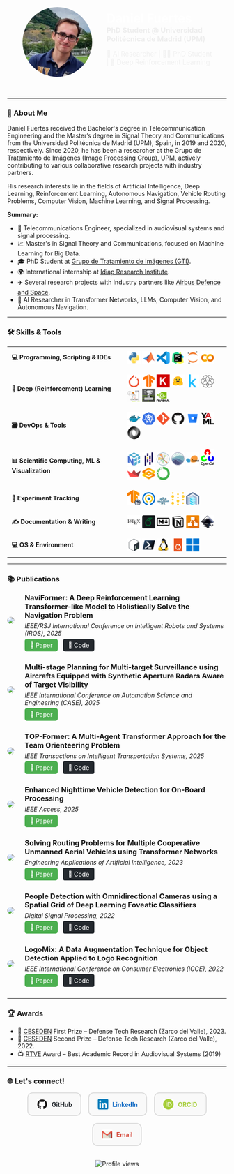 <div style="display: flex; align-items: center; background: url('images/background.gif') center/cover no-repeat; padding: 2rem; border-radius: 12px;">

  <img src="images/dfc.jpg" width="160" style="border-radius: 50%; margin-right: 30px; border: 3px solid white;" alt="Daniel Fuertes">

  <div>
    <h1 style="margin: 0; color: white;">Daniel Fuertes</h1>
    <h3 style="margin: 0; color: #eee;">PhD Student @ Universidad Politécnica de Madrid (UPM)</h3>
    <p style="max-width: 600px; color: #f0f0f0; font-size: 0.95rem;">
      🔬 AI Researcher | 👨‍🏫 PhD Student | 🦾 Deep Reinforcement Learning
    </p>
  </div>

</div>

---

### 👋 About Me

Daniel Fuertes received the Bachelor's degree in Telecommunication Engineering and the Master’s degree in Signal Theory and Communications from the Universidad Politécnica de Madrid (UPM), Spain, in 2019 and 2020, respectively. Since 2020, he has been a researcher at the Grupo de Tratamiento de Imágenes (Image Processing Group), UPM, actively contributing to various collaborative research projects with industry partners.  

His research interests lie in the fields of Artificial Intelligence, Deep Learning, Reinforcement Learning, Autonomous Navigation, Vehicle Routing Problems, Computer Vision, Machine Learning, and Signal Processing.

**Summary:**

- 📡 Telecommunications Engineer, specialized in audiovisual systems and signal processing.
- 📈 Master's in Signal Theory and Communications, focused on Machine Learning for Big Data.
- 🎓 PhD Student at [Grupo de Tratamiento de Imágenes (GTI)](http://gti.ssr.upm.es).
- 🌍 International internship at [Idiap Research Institute](https://www.idiap.ch).
- ✈️ Several research projects with industry partners like [Airbus Defence and Space](https://www.airbus.com).
- 🧠 AI Researcher in Transformer Networks, LLMs, Computer Vision, and Autonomous Navigation.

---

### 🛠️ Skills & Tools

<table align="center" style="width:100%; text-align:left; border-collapse:collapse;">

  <tr>
    <td style="font-size:1.em; padding:10px; vertical-align:center;"><strong>💻 Programming, Scripting & IDEs</strong></td>
    <td style="padding:10px;">
      <img src="icons/python.svg" width="30"/>
      <img src="icons/matlab.svg" width="30"/>
      <img src="icons/vscode.svg" width="30"/>
      <img src="icons/pycharm.svg" width="30"/>
      <img src="icons/jupyter.svg" width="30"/>
      <img src="icons/colab.svg" width="30"/>
    </td>
  </tr>

  <tr>
    <td style="font-size:1.em; padding:10px; vertical-align:center;"><strong>🤖 Deep (Reinforcement) Learning</strong></td>
    <td style="padding:10px;">
      <img src="icons/pytorch.svg" width="30"/>
      <img src="icons/tensorflow.svg" width="30"/>
      <img src="icons/keras.svg" width="30"/>
      <img src="icons/hugginface.svg" width="30"/>
      <img src="icons/kaggle.svg" width="30"/>
      <img src="icons/gymnasium.svg" width="30"/>
      <img src="icons/stablebaselines3.svg" width="30"/>
      <img src="icons/isaaclab.svg" width="30"/>
      <img src="icons/isaacsim.svg" width="30"/>
    </td>
  </tr>

  <tr>
    <td style="font-size:1.em; padding:10px; vertical-align:center;"><strong>🗃️ DevOps & Tools</strong></td>
    <td style="padding:10px;">
      <img src="icons/docker.svg" width="30"/>
      <img src="icons/kubernetes.svg" width="30"/>
      <img src="icons/git.svg" width="30"/>
      <img src="icons/github.svg" width="30"/>
      <img src="icons/bitbucket.svg" width="30"/>
      <img src="icons/yaml.svg" width="30"/>
      <img src="icons/json.svg" width="30"/>
    </td>
  </tr>

  <tr>
    <td style="font-size:1.em; padding:10px; vertical-align:center;"><strong>📊 Scientific Computing, ML & Visualization</strong></td>
    <td style="padding:10px;">
      <img src="icons/numpy.svg" width="30"/>
      <img src="icons/pandas.svg" width="30"/>
      <img src="icons/matplotlib.svg" width="30"/>
      <img src="icons/seaborn.svg" width="30"/>
      <img src="icons/scikitlearn.svg" width="30"/>
      <img src="icons/opencv.svg" width="30"/>
      <img src="icons/streamlit.svg" width="30"/>
      <img src="icons/gradio.svg" width="30"/>
      <img src="icons/anaconda.svg" width="30"/>
    </td>
  </tr>

  <tr>
    <td style="font-size:1.em; padding:10px; vertical-align:center;"><strong>🧪 Experiment Tracking</strong></td>
    <td style="padding:10px;">
      <img src="icons/tensorboard.svg" width="30"/>
      <img src="icons/tqdm.svg" width="30"/>
      <img src="icons/hydra.svg" width="30"/>
      <img src="icons/wandb.svg" width="30"/>
      <img src="icons/papermill.svg" width="30"/>
    </td>
  </tr>

  <tr>
    <td style="font-size:1.em; padding:10px; vertical-align:center;"><strong>✍️ Documentation & Writing</strong></td>
    <td style="padding:10px;">
      <img src="icons/latex.svg" width="30"/>
      <img src="icons/overleaf.svg" width="30"/>
      <img src="icons/markdown.svg" width="30"/>
      <img src="icons/notion.svg" width="30"/>
      <img src="icons/drawio.svg" width="30"/>
      <img src="icons/inkscape.svg" width="30"/>
    </td>
  </tr>

  <tr>
    <td style="font-size:1.em; padding:10px; vertical-align:center;"><strong>💻 OS & Environment</strong></td>
    <td style="padding:10px;">
      <img src="icons/bash.svg" width="30"/>
      <img src="icons/powershell.svg" width="30"/>
      <img src="icons/linux.svg" width="30"/>
      <img src="icons/ubuntu.svg" width="30"/>
      <img src="icons/windows11.svg" width="30"/>
    </td>
  </tr>

</table>




---

### 📚 Publications

<!-- NaviFormer -->
<div style="display: flex; align-items: center; margin-bottom: 2rem; gap: 1.5rem;">

  <div>
    <img src="papers/naviformer.png" width="220" style="border-radius: 8px;" />
  </div>

  <div style="flex: 1;">
    <h3 style="margin: 0 0 0.4rem 0;">
      NaviFormer: A Deep Reinforcement Learning Transformer-like Model to Holistically Solve the Navigation Problem
    </h3>
    <p style="margin: 0 0 0.6rem 0; font-style: italic;">
      IEEE/RSJ International Conference on Intelligent Robots and Systems (IROS), 2025
    </p>
    <a href="https://doi.org/..." style="padding: 6px 12px; margin-right: 8px; background-color: #4CAF50; color: white; text-decoration: none; border-radius: 5px;">📄 Paper</a>
    <a href="https://github.com/danifuertes" style="padding: 6px 12px; background-color: #24292e; color: white; text-decoration: none; border-radius: 5px;">👾 Code</a>
  </div>

</div>

<!-- Ascension-Segments -->
<div style="display: flex; align-items: center; margin-bottom: 2rem; gap: 1.5rem;">

  <div>
    <img src="papers/ascension-segments.png" width="220" style="border-radius: 8px;" />
  </div>

  <div style="flex: 1;">
    <h3 style="margin: 0 0 0.4rem 0;">
      Multi-stage Planning for Multi-target Surveillance using Aircrafts Equipped with Synthetic Aperture Radars Aware of Target Visibility
    </h3>
    <p style="margin: 0 0 0.6rem 0; font-style: italic;">
      IEEE International Conference on Automation Science and Engineering (CASE), 2025
    </p>
    <a href="https://doi.org/..." style="padding: 6px 12px; margin-right: 8px; background-color: #4CAF50; color: white; text-decoration: none; border-radius: 5px;">📄 Paper</a>
  </div>

</div>

<!-- TOP-Former -->
<div style="display: flex; align-items: center; margin-bottom: 2rem; gap: 1.5rem;">

  <div>
    <img src="papers/topformer.png" width="220" style="border-radius: 8px;" />
  </div>

  <div style="flex: 1;">
    <h3 style="margin: 0 0 0.4rem 0;">
      TOP-Former: A Multi-Agent Transformer Approach for the Team Orienteering Problem
    </h3>
    <p style="margin: 0 0 0.6rem 0; font-style: italic;">
      IEEE Transactions on Intelligent Transportation Systems, 2025
    </p>
    <a href="https://doi.org/10.1109/TITS.2025.3566157" style="padding: 6px 12px; margin-right: 8px; background-color: #4CAF50; color: white; text-decoration: none; border-radius: 5px;">📄 Paper</a>
    <a href="https://github.com/danifuertes/top-former" style="padding: 6px 12px; background-color: #24292e; color: white; text-decoration: none; border-radius: 4px;">👾 Code</a>
  </div>

</div>

<!-- Inpercept -->
<div style="display: flex; align-items: center; margin-bottom: 2rem; gap: 1.5rem;">

  <div>
    <img src="papers/inpercept.png" width="220" style="border-radius: 8px;" />
  </div>

  <div style="flex: 1;">
    <h3 style="margin: 0 0 0.4rem 0;">
      Enhanced Nighttime Vehicle Detection for On-Board Processing
    </h3>
    <p style="margin: 0 0 0.6rem 0; font-style: italic;">
      IEEE Access, 2025
    </p>
    <a href="https://doi.org/10.1109/ACCESS.2025.3548837" style="padding: 6px 12px; margin-right: 8px; background-color: #4CAF50; color: white; text-decoration: none; border-radius: 5px;">📄 Paper</a>
  </div>

</div>

<!-- MC-UAV -->
<div style="display: flex; align-items: center; margin-bottom: 2rem; gap: 1.5rem;">

  <div>
    <img src="papers/mc-uav.png" width="220" style="border-radius: 8px;" />
  </div>

  <div style="flex: 1;">
    <h3 style="margin: 0 0 0.4rem 0;">
      Solving Routing Problems for Multiple Cooperative Unmanned Aerial Vehicles using Transformer Networks
    </h3>
    <p style="margin: 0 0 0.6rem 0; font-style: italic;">
      Engineering Applications of Artificial Intelligence, 2023
    </p>
    <a href="https://doi.org/10.1016/j.engappai.2023.106085" style="padding: 6px 12px; margin-right: 8px; background-color: #4CAF50; color: white; text-decoration: none; border-radius: 5px;">📄 Paper</a>
    <a href="https://github.com/danifuertes/mc_uav" style="padding: 6px 12px; background-color: #24292e; color: white; text-decoration: none; border-radius: 4px;">👾 Code</a>
  </div>

</div>

<!-- GSAC-DNN -->
<div style="display: flex; align-items: center; margin-bottom: 2rem; gap: 1.5rem;">

  <div>
    <img src="papers/gsac-dnn.png" width="220" style="border-radius: 8px;" />
  </div>

  <div style="flex: 1;">
    <h3 style="margin: 0 0 0.4rem 0;">
      People Detection with Omnidirectional Cameras using a Spatial Grid of Deep Learning Foveatic Classifiers
    </h3>
    <p style="margin: 0 0 0.6rem 0; font-style: italic;">
      Digital Signal Processing, 2022
    </p>
    <a href="https://doi.org/10.1016/j.dsp.2022.103473" style="padding: 6px 12px; margin-right: 8px; background-color: #4CAF50; color: white; text-decoration: none; border-radius: 5px;">📄 Paper</a>
    <a href="https://github.com/danifuertes/gsac_dnn" style="padding: 6px 12px; background-color: #24292e; color: white; text-decoration: none; border-radius: 4px;">👾 Code</a>
  </div>

</div>

<!-- LogoMix -->
<div style="display: flex; align-items: center; margin-bottom: 2rem; gap: 1.5rem;">

  <div>
    <img src="papers/logo_mix.png" width="220" style="border-radius: 8px;" />
  </div>

  <div style="flex: 1;">
    <h3 style="margin: 0 0 0.4rem 0;">
      LogoMix: A Data Augmentation Technique for Object Detection Applied to Logo Recognition
    </h3>
    <p style="margin: 0 0 0.6rem 0; font-style: italic;">
      IEEE International Conference on Consumer Electronics (ICCE), 2022
    </p>
    <a href="https://doi.org/10.1109/ICCE53296.2022.9730444" style="padding: 6px 12px; margin-right: 8px; background-color: #4CAF50; color: white; text-decoration: none; border-radius: 5px;">📄 Paper</a>
    <a href="https://github.com/danifuertes/logo_mix" style="padding: 6px 12px; background-color: #24292e; color: white; text-decoration: none; border-radius: 4px;">👾 Code</a>
  </div>

<!-- TODO: Add TFG and TFM -->

</div>

---

### 🏆 Awards

- 🥇 [CESEDEN](https://www.defensa.gob.es/ceseden) First Prize – Defense Tech Research (Zarco del Valle), 2023.
- 🥈 [CESEDEN](https://www.defensa.gob.es/ceseden) Second Prize – Defense Tech Research (Zarco del Valle), 2022.
- 📺 [RTVE](https://www.rtve.es) Award – Best Academic Record in Audiovisual Systems (2019)

---

### 🌐 Let's connect!

<div style="display: flex; justify-content: center; flex-wrap: wrap; gap: 1rem; margin-bottom: 2rem;">

  <!-- GitHub Card -->
  <a href="https://github.com/danifuertes" target="_blank" style="text-decoration: none;">
    <div style="display: flex; align-items: center; gap: 10px; padding: 0.8rem 1.2rem; border: 2px solid #ddd; border-radius: 12px; background: #f9f9f9;">
      <img src="icons/github.svg" width="24" alt="GitHub">
      <strong style="color: #24292e;">GitHub</strong>
    </div>
  </a>

  <!-- LinkedIn Card -->
  <a href="https://www.linkedin.com/in/daniel-fuertes-coiras" target="_blank" style="text-decoration: none;">
    <div style="display: flex; align-items: center; gap: 10px; padding: 0.8rem 1.2rem; border: 2px solid #ddd; border-radius: 12px; background: #f9f9f9;">
      <img src="icons/linkedin.svg" width="24" alt="LinkedIn">
      <strong style="color: #0A66C2;">LinkedIn</strong>
    </div>
  </a>

  <!-- ORCID Card -->
  <a href="https://orcid.org/0000-0002-5746-2199" target="_blank" style="text-decoration: none;">
    <div style="display: flex; align-items: center; gap: 10px; padding: 0.8rem 1.2rem; border: 2px solid #ddd; border-radius: 12px; background: #f9f9f9;">
      <img src="icons/orcid.svg" width="24" alt="ORCID">
      <strong style="color: #A6CE39;">ORCID</strong>
    </div>
  </a>

  <!-- Email Card -->
  <a href="mailto:dfc@gti.ssr.upm.es" style="text-decoration: none;">
    <div style="display: flex; align-items: center; gap: 10px; padding: 0.8rem 1.2rem; border: 2px solid #ddd; border-radius: 12px; background: #f9f9f9;">
      <img src="icons/email.svg" width="24" alt="Email">
      <strong style="color: #d44638;">Email</strong>
    </div>
  </a>

</div>

<p align="center" style="margin-top: 2rem;">
  <img src="https://komarev.com/ghpvc/?username=danifuertes&style=flat-square" alt="Profile views"/>
</p>
